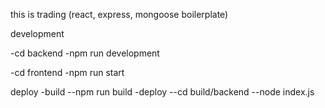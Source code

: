 this is trading (react, express, mongoose boilerplate)

development

-cd backend
-npm run development

-cd frontend
-npm run start

deploy
-build
--npm run build
-deploy
--cd build/backend
--node index.js

